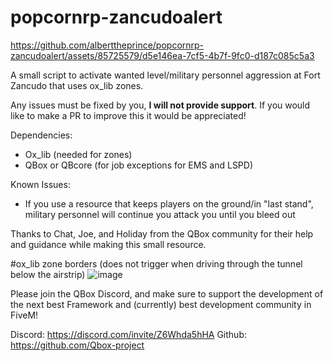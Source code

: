 # popcornrp-zancudoalert

https://github.com/alberttheprince/popcornrp-zancudoalert/assets/85725579/d5e146ea-7cf5-4b7f-9fc0-d187c085c5a3


A small script to activate wanted level/military personnel aggression at Fort Zancudo that uses ox_lib zones.

Any issues must be fixed by you, **I will not provide support**. If you would like to make a PR to improve this it would be appreciated!

Dependencies:
- Ox_lib (needed for zones)
- QBox or QBcore (for job exceptions for EMS and LSPD)

Known Issues:
- If you use a resource that keeps players on the ground/in "last stand", military personnel will continue you attack you until you bleed out

Thanks to Chat, Joe, and Holiday from the QBox community for their help and guidance while making this small resource. 

#ox_lib zone borders (does not trigger when driving through the tunnel below the airstrip)
![image](https://github.com/alberttheprince/popcornrp-zancudoalert/assets/85725579/1826e06c-d05a-4975-9f05-a5eb2a19d4f8)


Please join the QBox Discord, and make sure to support the development of the next best Framework and (currently) best development community in FiveM!

Discord: https://discord.com/invite/Z6Whda5hHA
Github: https://github.com/Qbox-project
